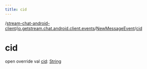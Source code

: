 ```yaml
---
title: cid
---
```

/[stream-chat-android-client](../../index.md)/[io.getstream.chat.android.client.events](../index.md)/[NewMessageEvent](index.md)/[cid](cid.md)  
  
  
  
# cid  
open override val [cid](cid.md): [String](https://kotlinlang.org/api/latest/jvm/stdlib/kotlin/-string/index.html)
